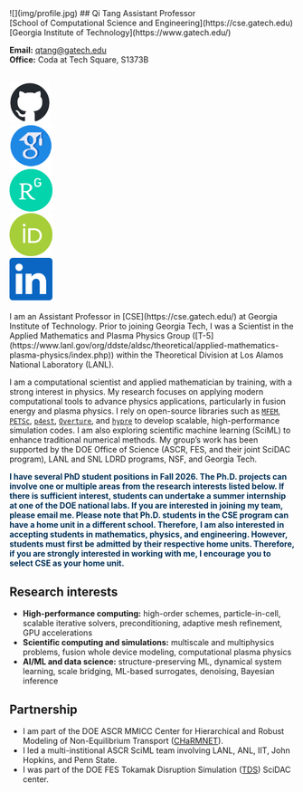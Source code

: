 <div class="col-md-4" markdown="1">
![](img/profile.jpg)
## Qi Tang 
Assistant Professor<br>
[School of Computational Science and Engineering](https://cse.gatech.edu)<br>
[Georgia Institute of Technology](https://www.gatech.edu/)

**Email:** [qtang@gatech.edu](mailto:qtang@gatech.edu) <br>
**Office:** Coda at Tech Square, S1373B
<br/><br/>

<div class="row">
<div class="col-xs-6 col-md-6" style="width:5%;padding:0"></div>
<div class="col-xs-6 col-md-6" style="width:14.3%;padding:0"><a href="https://github.com/tangqi"><img src="img/github-mark.png" alt="Github" class="desaturate" style="display:inline;padding:0;margin:0"></a></div>
<div class="col-xs-6 col-md-6" style="width:3%;padding:0"></div>
<div class="col-xs-6 col-md-6" style="width:15%;padding:0"><a href="https://scholar.google.com/citations?user=EtoOcLMAAAAJ&hl=en"><img src="img/GS.png" alt="Google Scholar" class="desaturate" style="display:inline;padding:0;margin:0"></a></div>
<div class="col-xs-6 col-md-6" style="width:3%;padding:0"></div>
<div class="col-xs-6 col-md-6" style="width:15%;padding:0"><a href="https://www.researchgate.net/profile/Qi-Tang-16"><img src="img/RG.png" alt="ResearchGate" class="desaturate" style="display:inline;padding:0;margin:0"></a></div>
<div class="col-xs-6 col-md-6" style="width:3%;padding:0"></div>
<div class="col-xs-6 col-md-6" style="width:15%;padding:0"><a href="https://orcid.org/0000-0001-9614-1075"><img src="img/orcid.svg" alt="ORCiD" class="desaturate" style="display:inline;padding:0;margin:0"></a></div>
<div class="col-xs-6 col-md-6" style="width:3%;padding:0"></div>
<div class="col-xs-6 col-md-6" style="width:15%;padding:0"><a href="https://www.linkedin.com/in/qi-tang-28a64123"><img src="img/linkedin.png" alt="Linkedin" class="desaturate" style="display:inline;padding:0;margin:0"></a></div>
<div class="col-xs-6 col-md-6" style="width:3%;padding:0"></div>
</div>
</div>



<div class="col-md-8 bottom"  markdown="1">
<br>
I am an Assistant Professor in [CSE](https://cse.gatech.edu/) at Georgia Institute of Technology. Prior to joining Georgia Tech, I was a Scientist in the Applied Mathematics and Plasma Physics Group ([T-5](https://www.lanl.gov/org/ddste/aldsc/theoretical/applied-mathematics-plasma-physics/index.php)) within the Theoretical Division at Los Alamos National Laboratory (LANL). 

<!-- Prior to that, from 2015 to 2018, I was an Eliza Ricketts Foundation Postdoctoral Fellow at Rensselaer Polytechnic Institute. I received my Ph.D. in Applied Math from Michigan State University in 2015 and B.S. in Math & Applied Math from Zhejiang University in 2010. -->


I am a computational scientist and applied mathematician by training, with a strong interest in physics. My research focuses on applying modern computational tools to advance physics applications, particularly in fusion energy and plasma physics. I rely on open-source libraries such as  [`MFEM`](https://mfem.org/), [`PETSc`](https://petsc.org/), [`p4est`](https://www.p4est.org/), [`Overture`](https://www.overtureframework.org/), and [`hypre`](https://hypre.readthedocs.io/) to develop scalable, high-performance simulation codes. I am also exploring scientific machine learning (SciML) to enhance traditional numerical methods. My group’s work has been supported by the DOE Office of Science (ASCR, FES, and their joint SciDAC program), LANL and SNL LDRD programs, NSF, and Georgia Tech.

<b>
<span style="color:#003057">I have several PhD student positions in Fall 2026. The Ph.D. projects can involve one or multiple areas from the research interests listed below. If there is sufficient interest, students can undertake a summer internship at one of the DOE national labs. If you are interested in joining my team, please email me. </span>

<span style="color:#003057">
Please note that Ph.D. students in the CSE program can have a home unit in a different school. Therefore, I am also interested in accepting students in mathematics, physics, and engineering. However, students must first be admitted by their respective home units. Therefore, if you are strongly interested in working with me, I encourage you to select CSE as your home unit.</span>
</b>


## Research interests
* **High-performance computing:** high-order schemes, particle-in-cell, scalable iterative solvers, preconditioning, adaptive mesh refinement, GPU accelerations
* **Scientific computing and simulations:** multiscale and multiphysics problems, fusion whole device modeling, computational plasma physics
* **AI/ML and data science:** structure-preserving ML, dynamical system learning, scale bridging, ML-based surrogates, denoising, Bayesian inference

## Partnership 
* I am part of the DOE ASCR MMICC Center for Hierarchical and Robust Modeling of Non-Equilibrium Transport ([CHaRMNET](https://charmnet-mmicc.github.io/)).
* I led a multi-institional ASCR SciML team involving LANL, ANL, IIT, John Hopkins, and Penn State.
* I was part of the DOE FES Tokamak Disruption Simulation ([TDS](https://tds-scidac.github.io/)) SciDAC center.

<br>
</div>


<!-- **Address:** School of Computational Science and Engineering, Georgia Institute of Technology, Atlanta, GA 30332.
*Due to the nature of the physics and math problems I work on, algorithm development typically requires a year or more of effort. As a result, I do not offer short-term internship positions.*
<br> -->

